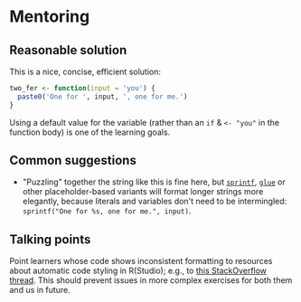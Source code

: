 # Mentoring

## Reasonable solution

This is a nice, concise, efficient solution:

```r
two_fer <- function(input = 'you') {
  paste0('One for ', input, ', one for me.')
}
```

Using a default value for the variable (rather than an `if` & `<- "you"` in the function body) is one of the learning goals.

## Common suggestions

- "Puzzling" together the string like this is fine here, but [`sprintf`](https://trinkerrstuff.wordpress.com/2013/09/15/paste-paste0-and-sprintf-2/), [`glue`](https://glue.tidyverse.org/) or other placeholder-based variants will format longer strings more elegantly, because literals and variables don't need to be intermingled: `sprintf("One for %s, one for me.", input)`.

## Talking points

Point learners whose code shows inconsistent formatting to resources about automatic code styling in R(Studio); e.g., to [this StackOverflow thread](https://stackoverflow.com/a/46012908/4341322). This should prevent issues in more complex exercises for both them and us in future.
